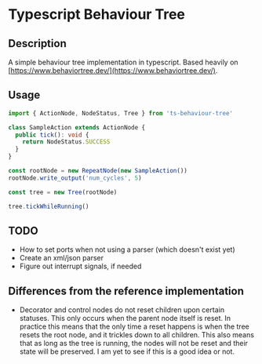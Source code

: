 # Typescript Behaviour Tree

## Description

A simple behaviour tree implementation in typescript. Based heavily on [https://www.behaviortree.dev/](https://www.behaviortree.dev/).


## Usage

```typescript
import { ActionNode, NodeStatus, Tree } from 'ts-behaviour-tree'

class SampleAction extends ActionNode {
  public tick(): void {
    return NodeStatus.SUCCESS
  }
}

const rootNode = new RepeatNode(new SampleAction())
rootNode.write_output('num_cycles', 5)

const tree = new Tree(rootNode)

tree.tickWhileRunning()
```

## TODO
- How to set ports when not using a parser (which doesn't exist yet)
- Create an xml/json parser
- Figure out interrupt signals, if needed

## Differences from the reference implementation
- Decorator and control nodes do not reset children upon certain statuses. This only occurs when the parent node itself is reset. In practice this means that the only time a reset happens is when the tree resets the root node, and it trickles down to all children. This also means that as long as the tree is running, the nodes will not be reset and their state will be preserved. I am yet to see if this is a good idea or not.